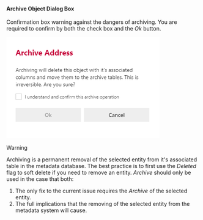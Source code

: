 #### Archive Object Dialog Box

Confirmation box warning against the dangers of archiving.  You are required to confirm by both the check box and the *Ok* button.

![Archive Object Dialog Box -mtb-20-image](images/bimlflex-app-dialog-archive-object-single.png "Archive Object Dialog Box")

>[!WARNING]
> Archiving is a permanent removal of the selected entity from it's associated table in the metadata database.  The best practice is to first use the *Deleted* flag to soft delete if you need to remove an entity.  *Archive* should only be used in the case that both:
>
> 1. The only fix to the current issue requires the *Archive* of the selected entity.
> 2. The full implications that the removing of the selected entity from the metadata system will cause.
